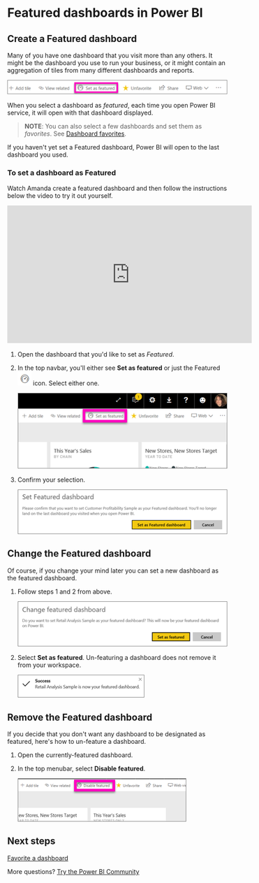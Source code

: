 ﻿<properties
   pageTitle="Featured dashboards in Power BI"
   description="Documentation on how to create a Featured dashboard in Power BI"
   services="powerbi"
   documentationCenter=""
   authors="mihart"
   manager="erikre"
   backup=""
   editor=""
   tags=""
   featuredVideoId=""
   qualityFocus="no"
   qualityDate=""/>

<tags
   ms.service="powerbi"
   ms.devlang="NA"
   ms.topic="article"
   ms.tgt_pltfrm="NA"
   ms.workload="powerbi"
   ms.date="04/19/2017"
   ms.author="mihart"/>

# Featured dashboards in Power BI

## Create a Featured dashboard

Many of you have one dashboard that you visit more than any others.  It might be the dashboard you use to run your business, or it might contain an aggregation of tiles from many different dashboards and reports.

![](media/powerbi-service-featured-dashboards/power-bi-feature-nav.png)

When you select a dashboard as *featured*, each time you open Power BI service, it will open with that dashboard displayed.  

>**NOTE**: You can also select a few dashboards and set them as *favorites*. See [Dashboard favorites](powerbi-service-favorite-dashboards.md).


If you haven't yet set a Featured dashboard, Power BI will open to the last dashboard you used.  

### To set a dashboard as **Featured**

Watch Amanda create a featured dashboard and then follow the instructions below the video to try it out yourself.

<iframe width="560" height="315" src="https://www.youtube.com/embed/7-gQWhUZSsk" frameborder="0" allowfullscreen></iframe>


1. Open the dashboard that you'd like to set as *Featured*. 

2. In the top navbar, you'll either see **Set as featured** or just the Featured  ![](media/powerbi-service-featured-dashboards/power-bi-featured-icon.png)  icon. Select either one.

    ![](media/powerbi-service-featured-dashboards/power-bi-set-as-featured.png)

2. Confirm your selection.

    ![](media/powerbi-service-featured-dashboards/power-bi-create-featured.png)


## Change the Featured dashboard

Of course, if you change your mind later you can set a new dashboard as the featured dashboard.

1. Follow steps 1 and 2 from above.

    ![](media/powerbi-service-featured-dashboards/power-bi-change-feature.png)

2. Select **Set as featured**. Un-featuring a dashboard does not remove it from your workspace.  

    ![](media/powerbi-service-featured-dashboards/power-bi-success.png)

##  Remove the Featured dashboard
If you decide that you don't want any dashboard to be designated as featured, here's how to un-feature a dashboard.

1.    Open the currently-featured dashboard.

2. In the top menubar, select **Disable featured**.

    ![](media/powerbi-service-featured-dashboards/power-bi-unfeature.png)

## Next steps

[Favorite a dashboard](powerbi-service-favorite-dashboard.md)

More questions? [Try the Power BI Community](http://community.powerbi.com/)
